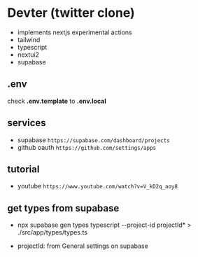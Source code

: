 # Devter (twitter clone)

- implements nextjs experimental actions
- tailwind
- typescript
- nextui2
- supabase

## .env

check __.env.template__ to __.env.local__

## services

- supabase ``` https://supabase.com/dashboard/projects ```
- github oauth ``` https://github.com/settings/apps ```


## tutorial 

- youtube ``` https://www.youtube.com/watch?v=V_kD2q_aoy8 ```

## get types from supabase

- npx supabase gen types typescript --project-id projectId* > ./src/app/types/types.ts

- projectId: from General settings on supabase 
